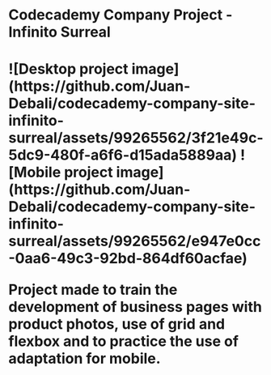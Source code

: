 <h1 text-align="center">Codecademy Company Project - Infinito Surreal<h1>
![Desktop project image](https://github.com/Juan-Debali/codecademy-company-site-infinito-surreal/assets/99265562/3f21e49c-5dc9-480f-a6f6-d15ada5889aa)
![Mobile project image](https://github.com/Juan-Debali/codecademy-company-site-infinito-surreal/assets/99265562/e947e0cc-0aa6-49c3-92bd-864df60acfae)

 Project made to train the development of business pages with product photos, use of grid and flexbox and to practice the use of adaptation for mobile.
